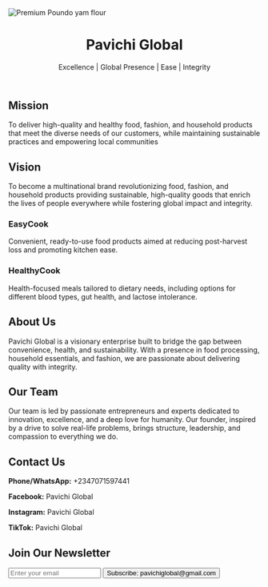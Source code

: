 <img src="path_to_image.jpg" alt="Premium Poundo yam flour" />
<main className="flex flex-col items-center justify-center p-4 space-y-8"> <header className="text-center"> <h1 className="text-4xl font-bold text-red-700">Pavichi Global</h1> <p className="text-lg text-green-600 mt-2"> Excellence | Global Presence | Ease | Integrity </p> </header>

<section className="max-w-3xl text-center">
    <h2 className="text-2xl font-semibold mb-2 text-green-500">Mission</h2>
    <p>
      To deliver high-quality and healthy food, fashion, and household products that meet the diverse needs of our customers, while maintaining sustainable practices and empowering local communities
    </p>
    <h2 className="text-2xl font-semibold mt-6 mb-2 text-green-500">Vision</h2>
    <p>
      To become a multinational brand revolutionizing food, fashion, and household products providing sustainable, high-quality goods that enrich the lives of people everywhere while fostering global impact and integrity.
    </p>
  </section>

  <section className="max-w-5xl w-full grid grid-cols-1 md:grid-cols-2 gap-6">
    <Card>
      <CardContent className="p-4">
        <h3 className="text-xl font-semibold text-red-700">EasyCook</h3>
        <p>
          Convenient, ready-to-use food products aimed at reducing post-harvest loss and promoting kitchen ease.
        </p>
      </CardContent>
    </Card>
    <Card>
      <CardContent className="p-4">
        <h3 className="text-xl font-semibold text-green-700">HealthyCook</h3>
        <p>
          Health-focused meals tailored to dietary needs, including options for different blood types, gut health, and lactose intolerance.
        </p>
      </CardContent>
    </Card>
  </section>

  <section className="max-w-3xl text-center">
    <h2 className="text-2xl font-semibold mt-8 mb-4 text-green-500">About Us</h2>
    <p>
      Pavichi Global is a visionary enterprise built to bridge the gap between convenience, health, and sustainability. With a presence in food processing, household essentials, and fashion, we are passionate about delivering quality with integrity.
    </p>
  </section>

  <section className="max-w-3xl text-center">
    <h2 className="text-2xl font-semibold mt-8 mb-4 text-green-500">Our Team</h2>
    <p>
      Our team is led by passionate entrepreneurs and experts dedicated to innovation, excellence, and a deep love for humanity. Our founder, inspired by a drive to solve real-life problems, brings structure, leadership, and compassion to everything we do.
    </p>
  </section>

  <section className="max-w-3xl text-center">
    <h2 className="text-2xl font-semibold mt-8 mb-4 text-green-500">Contact Us</h2>
    <p><strong>Phone/WhatsApp:</strong> +2347071597441</p>
    <p><strong>Facebook:</strong> Pavichi Global</p>
    <p><strong>Instagram:</strong> Pavichi Global</p>
    <p><strong>TikTok:</strong> Pavichi Global</p>
  </section>

  <section className="max-w-3xl text-center mt-10">
    <h2 className="text-xl font-semibold mb-2 text-red-700">Join Our Newsletter</h2>
    <input
      type="email"
      placeholder="Enter your email"
      className="p-2 border rounded-md w-full max-w-sm"
    />
    <Button className="mt-2 bg-green-600 hover:bg-green-700 text-white">
      Subscribe: pavichiglobal@gmail.com
    </Button>
  </section>
</main>


